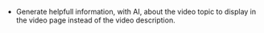 - Generate helpfull information, with AI, about the video topic to display in the video page instead of the video description.
